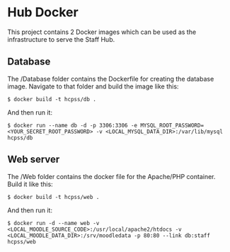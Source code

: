 # Hub Docker

This project contains 2 Docker images which can be used as the infrastructure to
serve the Staff Hub.

## Database

The /Database folder contains the Dockerfile for creating the database image.
Navigate to that folder and build the image like this:

```
$ docker build -t hcpss/db .
```

And then run it:

```
$ docker run --name db -d -p 3306:3306 -e MYSQL_ROOT_PASSWORD=<YOUR_SECRET_ROOT_PASSWORD> -v <LOCAL_MYSQL_DATA_DIR>:/var/lib/mysql hcpss/db
```

## Web server

The /Web folder contains the docker file for the Apache/PHP container. Build it
like this:

```
$ docker build -t hcpss/web .
```

And then run it:

```
$ docker run -d --name web -v <LOCAL_MOODLE_SOURCE_CODE>:/usr/local/apache2/htdocs -v <LOCAL_MOODLE_DATA_DIR>:/srv/moodledata -p 80:80 --link db:staff hcpss/web
```
